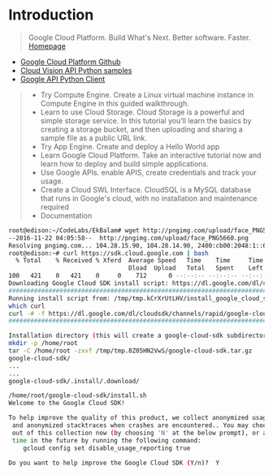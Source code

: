 # Introduction

> Google Cloud Platform. Build What's Next. Better software. Faster. [Homepage](https://cloud.google.com/)

- [Google Cloud Platform Github](https://github.com/GoogleCloudPlatform)
- [Cloud Vision API Python samples](https://github.com/GoogleCloudPlatform/python-docs-samples)
- [Google API Python Client](https://github.com/google/google-api-python-client)

> - Try Compute Engine. Create a Linux virtual machine instance in Compute Engine in this guided walkthrough.
> - Learn to use Cloud Storage. Cloud Storage is a powerful and simple storage service. In this tutorial you’ll learn the basics by creating a storage bucket, and then uploading and sharing a sample file as a public URL link.
> - Try App Engine. Create and deploy a Hello World app
> - Learn Google Cloud Platform. Take an interactive tutorial now and learn how to deploy and build simple applications.
> - Use Google APIs. enable APIS, create credentials and track your usage.
> - Create a Cloud SWL Interface. CloudSQL is a MySQL database that runs in Google's cloud, with no installation and maintenance required
> - Documentation

```sh
root@edison:~/CodeLabs/EkBalam# wget http://pngimg.com/upload/face_PNG5660.png
--2016-11-22 04:05:58--  http://pngimg.com/upload/face_PNG5660.png
Resolving pngimg.com... 104.28.15.90, 104.28.14.90, 2400:cb00:2048:1::681c:e5a, ...
root@edison:~# curl https://sdk.cloud.google.com | bash
  % Total    % Received % Xferd  Average Speed   Time    Time     Time  Current
                                 Dload  Upload   Total   Spent    Left  Speed
100   421    0   421    0     0    712      0 --:--:-- --:--:-- --:--:--   860
Downloading Google Cloud SDK install script: https://dl.google.com/dl/cloudsdk/channels/rapid/install_google_cloud_sdk.bah
######################################################################## 100.0%
Running install script from: /tmp/tmp.kCrXrUtLHV/install_google_cloud_sdk.bash
which curl
curl -# -f https://dl.google.com/dl/cloudsdk/channels/rapid/google-cloud-sdk.tar.gz
######################################################################## 100.0%

Installation directory (this will create a google-cloud-sdk subdirectory) (/home/root): 
mkdir -p /home/root
tar -C /home/root -zxvf /tmp/tmp.8Z05HN2VwS/google-cloud-sdk.tar.gz
google-cloud-sdk/
...
...
google-cloud-sdk/.install/.download/

/home/root/google-cloud-sdk/install.sh
Welcome to the Google Cloud SDK!

To help improve the quality of this product, we collect anonymized usage data
 and anonymized stacktraces when crashes are encountered.. You may choose to opt
 out of this collection now (by choosing 'N' at the below prompt), or at any
 time in the future by running the following command:
    gcloud config set disable_usage_reporting true

Do you want to help improve the Google Cloud SDK (Y/n)?  Y

```